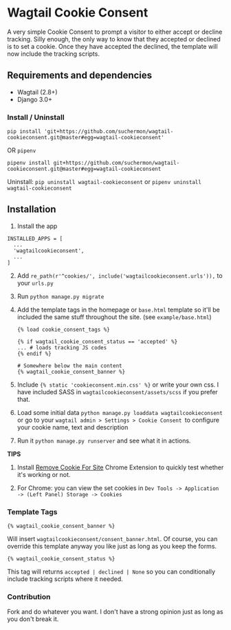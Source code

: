 # Wagtail Cookie Consent 


A very simple Cookie Consent to prompt a visitor to either accept or decline tracking. Silly enough, the only way to know that they accepted or declined is to set a cookie. Once they have accepted the declined, the template will now include the tracking scripts.


## Requirements and dependencies

* Wagtail (2.8+)
* Django 3.0+

### Install / Uninstall

`pip install 'git+https://github.com/suchermon/wagtail-cookieconsent.git@master#egg=wagtail-cookieconsent'`

OR `pipenv`

`pipenv install git+https://github.com/suchermon/wagtail-cookieconsent.git@master#egg=wagtail-cookieconsent`


Uninstall: `pip uninstall wagtail-cookieconsent` or `pipenv uninstall wagtail-cookieconsent`

## Installation

1. Install the app

```
INSTALLED_APPS = [
  ...
  'wagtailcookieconsent',
  ...
]
```

2. Add `re_path(r'^cookies/', include('wagtailcookieconsent.urls')),` to your `urls.py`

3. Run `python manage.py migrate`

4. Add the template tags in the homepage or `base.html` template so it'll be included the same stuff throughout the site. (see `example/base.html`)

    ```
    {% load cookie_consent_tags %}
    
    {% if wagtail_cookie_consent_status == 'accepted' %}
    ... # loads tracking JS codes
    {% endif %}

    # Somewhere below the main content
    {% wagtail_cookie_consent_banner %}
    ```

5. Include `{% static 'cookieconsent.min.css' %}` or write your own css. I have included SASS in `wagtailcookieconsent/assets/scss` if you prefer that.

6. Load some initial data `python manage.py loaddata wagtailcookieconsent` or go to your `wagtail admin > Settings > Cookie Consent `to configure your cookie name, text and description

7. Run it `python manage.py runserver` and see what it in actions.

**TIPS**

1. Install [Remove Cookie For Site](https://chrome.google.com/webstore/detail/removecookiesforsite/lmfdblomdpkcniknaenceeogpgepocmm?hl=en) Chrome Extension to quickly test whether it's working or not.

2. For Chrome: you can view the set cookies in `Dev Tools -> Application -> (Left Panel) Storage -> Cookies`

### Template Tags

`{% wagtail_cookie_consent_banner %}`

Will insert `wagtailcookieconsent/consent_banner.html`. Of course, you can override this template anyway you like just as long as you keep the forms.

`{% wagtail_cookie_consent_status %}`

This tag will returns `accepted | declined | None` so you can conditionally include tracking scripts where it needed.

### Contribution

Fork and do whatever you want. I don't have a strong opinion just as long as you don't break it.
